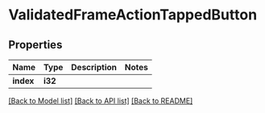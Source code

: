 # ValidatedFrameActionTappedButton

## Properties

Name | Type | Description | Notes
------------ | ------------- | ------------- | -------------
**index** | **i32** |  | 

[[Back to Model list]](../README.md#documentation-for-models) [[Back to API list]](../README.md#documentation-for-api-endpoints) [[Back to README]](../README.md)


